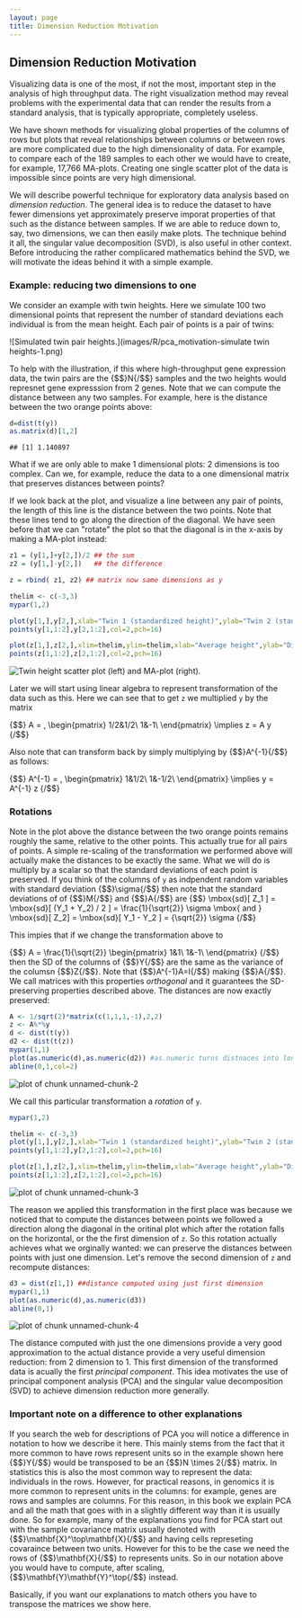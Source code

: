 ```yaml
---
layout: page
title: Dimension Reduction Motivation
---
```




## Dimension Reduction Motivation

Visualizing data is one of the most, if not the most, important step in the analysis of high throughput data. The right visualization method may reveal problems with the experimental data that can render the results from a standard analysis, that is typically appropriate, completely useless. 

We have shown methods for visualizing global properties of the columns of rows but plots that reveal relationships between columns or between rows are more complicated due to the high dimensionality of data. For example, to compare each of the 189 samples to each other we would have to create, for example, 17,766 MA-plots. Creating one single scatter plot of the data is impossible since points are very high dimensional. 

We will describe powerful technique for exploratory data analysis based on _dimension reduction_. The general idea is to reduce the dataset to have fewer dimensions yet approximately preserve imporat properties of that such as the distance between samples. If we are able to reduce down to, say, two dimensions, we can then easily make plots. The technique behind it all, the singular value decomposition (SVD), is also useful in other context. Before introducing the rather complicared mathematics behind the SVD, we will motivate the ideas behind it with a simple example.

### Example: reducing two dimensions to one

We consider an example with twin heights. Here we simulate 100 two dimensional points that represent the number of standard deviations each individual is from the mean height. Each pair of points is a pair of twins:

![Simulated twin pair heights.](images/R/pca_motivation-simulate twin heights-1.png) 

To help with the illustration, if this where high-throughput gene expression data, the twin pairs are the {$$}N{/$$} samples  and the two heights would represnet gene expresssion from 2 genes. Note that we can compute the distance between any two samples. For example, here is the distance between the two orange points above:


```r
d=dist(t(y))
as.matrix(d)[1,2]
```

```
## [1] 1.140897
```

What if we are only able to make 1 dimensional plots: 2 dimensions is too complex. Can we, for example, reduce the data to a one dimensional matrix that preserves distances between points?

If we look back at the plot, and visualize a line between any pair of points, the length of this line is the distance between the two points. Note that these lines tend to go along the direction of the diagonal. We have seen before that we can "rotate" the plot so that the diagonal is in the x-axis by making a  MA-plot instead:



```r
z1 = (y[1,]+y[2,])/2 ## the sum 
z2 = (y[1,]-y[2,])   ## the difference

z = rbind( z1, z2) ## matrix now same dimensions as y

thelim <- c(-3,3)
mypar(1,2)

plot(y[1,],y[2,],xlab="Twin 1 (standardized height)",ylab="Twin 2 (standardized height)",xlim=thelim,ylim=thelim)
points(y[1,1:2],y[2,1:2],col=2,pch=16)

plot(z[1,],z[2,],xlim=thelim,ylim=thelim,xlab="Average height",ylab="Differnece in height")
points(z[1,1:2],z[2,1:2],col=2,pch=16)
```

![Twin height scatter plot (left) and MA-plot (right).](images/R/pca_motivation-rotation-1.png) 


Later we will start using linear algebra to represent transformation of the data such as this. Here we can see that to get `z` we multiplied `y` by the matrix

{$$}
A = \,
\begin{pmatrix}
1/2&1/2\\
1&-1\\
\end{pmatrix}
\implies
z = A y
{/$$}

Also note that can transform back by simply multiplying by {$$}A^{-1}{/$$} as follows:

{$$}
A^{-1} = \,
\begin{pmatrix}
1&1/2\\
1&-1/2\\
\end{pmatrix}
\implies
y = A^{-1} z
{/$$}

### Rotations 

Note in the plot above the distance between the two orange points remains roughly the same, relative to the other points. This actually true for all pairs of points. A simple re-scaling of the transformation we performed above will actually make the distances to be exactly the same. What we will do is multiply by a scalar so that the standard deviations of each point is preserved. If you think of the columns of `y` as indpendent random variables with standard deviation {$$}\sigma{/$$} then note that the standard deviations of of {$$}M{/$$} and {$$}A{/$$} are 
{$$}
\mbox{sd}[ Z_1 ] = \mbox{sd}[ (Y_1 + Y_2) / 2 ] = \frac{1}{\sqrt{2}} \sigma \mbox{ and } \mbox{sd}[ Z_2] = \mbox{sd}[ Y_1 - Y_2  ] = {\sqrt{2}} \sigma 
{/$$}

This impies that if we change the transformation above to 

{$$}
A = \frac{1}{\sqrt{2}}
\begin{pmatrix}
1&1\\
1&-1\\
\end{pmatrix}
{/$$}
then the SD of the columns of {$$}Y{/$$} are the same as the variance of the columsn {$$}Z{/$$}. Note that {$$}A^{-1}A=I{/$$} making {$$}A{/$$}. We call matrices with this properties _orthogonal_ and it guarantees the SD-preserving properties described above. The distances are now exactly preserved:


```r
A <- 1/sqrt(2)*matrix(c(1,1,1,-1),2,2)
z <- A%*%y
d <- dist(t(y))
d2 <- dist(t(z))
mypar(1,1)
plot(as.numeric(d),as.numeric(d2)) #as.numeric turns distnaces into long vector
abline(0,1,col=2)
```

![plot of chunk unnamed-chunk-2](images/R/pca_motivation-unnamed-chunk-2-1.png) 

We call this particular transformation a _rotation_ of `y`. 


```r
mypar(1,2)

thelim <- c(-3,3)
plot(y[1,],y[2,],xlab="Twin 1 (standardized height)",ylab="Twin 2 (standardized height)",xlim=thelim,ylim=thelim)
points(y[1,1:2],y[2,1:2],col=2,pch=16)

plot(z[1,],z[2,],xlim=thelim,ylim=thelim,xlab="Average height",ylab="Differnece in height")
points(z[1,1:2],z[2,1:2],col=2,pch=16)
```

![plot of chunk unnamed-chunk-3](images/R/pca_motivation-unnamed-chunk-3-1.png) 

The reason we applied this transformation in the first place was because we noticed that to compute the distances between points we followed a direction along the diagonal in the oritinal plot which after the rotation falls on the horizontal, or the the first dimension of `z`. So this rotation actually achieves what we orginally wanted: we can preserve the distances between points with just one dimension. Let's remove the second dimension of `z` and recompute distances:



```r
d3 = dist(z[1,]) ##distance computed using just first dimension
mypar(1,1)
plot(as.numeric(d),as.numeric(d3)) 
abline(0,1)
```

![plot of chunk unnamed-chunk-4](images/R/pca_motivation-unnamed-chunk-4-1.png) 

The distance computed with just the one dimensions provide a very good approximation to the actual distance provide a very useful dimension reduction: from 2 dimension to 1. This first dimension of the transformed data is acually the first _principal component_. This idea motivates the use of principal component analysis (PCA) and the singular value decomposition (SVD) to achieve dimension reduction more generally. 

### Important note on a difference to other explanations

If you search the web for descriptions of PCA you will notice a difference in notation to how we describe it here. This mainly stems from the fact that it more common to have rows represent units so in the example shown here {$$}Y{/$$} would be transposed to be an {$$}N \times 2{/$$} matrix. In statistics this is also the most common way to represent the data: individuals in the rows. However, for practical reasons, in genomics it is more common to represent units in the columns: for example, genes are rows and samples are columns. For this reason, in this book we explain PCA and all the math that goes with in a slightly different way than it is usually done. So for example, many of the explanations you find for PCA start out with the sample covariance matrix usually denoted with
{$$}\mathbf{X}^\top\mathbf{X}{/$$} and having cells represeting covaraince between two units. However for this to be the case we need the rows of {$$}\mathbf{X}{/$$} to represents units. So in our notation above you would have to compute, after scaling, {$$}\mathbf{Y}\mathbf{Y}^\top{/$$} instead.

Basically, if you want our explanations to match others you have to transpose the matrices we show here.








